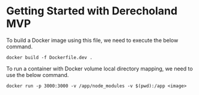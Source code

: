﻿# Getting Started with Derecholand MVP
To build a Docker image using this file, we need to execute the below command.
```
docker build -f Dockerfile.dev .
```

To run a container with Docker volume local directory mapping, we need to use the below command.

```
docker run -p 3000:3000 -v /app/node_modules -v $(pwd):/app <image>
```
